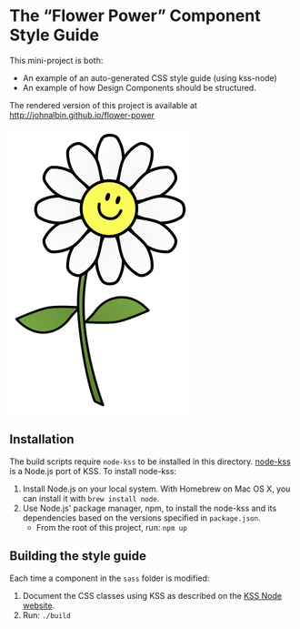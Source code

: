 # The “Flower Power” Component Style Guide

This mini-project is both:

* An example of an auto-generated CSS style guide (using kss-node)
* An example of how Design Components should be structured.

The rendered version of this project is available at http://johnalbin.github.io/flower-power

<img src="images/flower.png" alt="The fully rendered Flower component">

## Installation

The build scripts require `node-kss` to be installed in this directory. [node-kss](https://github.com/hughsk/kss-node) is a Node.js port of KSS. To install node-kss:

1. Install Node.js on your local system. With Homebrew on Mac OS X, you can install it with `brew install node`.
2. Use Node.js' package manager, npm, to install the node-kss and its dependencies based on the versions specified in `package.json`.
   * From the root of this project, run: `npm up`

## Building the style guide

Each time a component in the `sass` folder is modified:

1. Document the CSS classes using KSS as described on the [KSS Node website](https://github.com/hughsk/kss-node).
2. Run: `./build`
